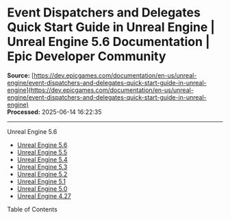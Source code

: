 # Event Dispatchers and Delegates Quick Start Guide in Unreal Engine | Unreal Engine 5.6 Documentation | Epic Developer Community

**Source:** [https://dev.epicgames.com/documentation/en-us/unreal-engine/event-dispatchers-and-delegates-quick-start-guide-in-unreal-engine](https://dev.epicgames.com/documentation/en-us/unreal-engine/event-dispatchers-and-delegates-quick-start-guide-in-unreal-engine)  
**Processed:** 2025-06-14 16:22:35

---

Unreal Engine 5.6

-   [Unreal Engine 5.6](/documentation/en-us/unreal-engine?application_version=5.6)
-   [Unreal Engine 5.5](/documentation/en-us/unreal-engine?application_version=5.5)
-   [Unreal Engine 5.4](/documentation/en-us/unreal-engine?application_version=5.4)
-   [Unreal Engine 5.3](/documentation/en-us/unreal-engine?application_version=5.3)
-   [Unreal Engine 5.2](/documentation/en-us/unreal-engine?application_version=5.2)
-   [Unreal Engine 5.1](/documentation/en-us/unreal-engine?application_version=5.1)
-   [Unreal Engine 5.0](/documentation/en-us/unreal-engine?application_version=5.0)
-   [Unreal Engine 4.27](/documentation/en-us/unreal-engine?application_version=4.27)

Table of Contents